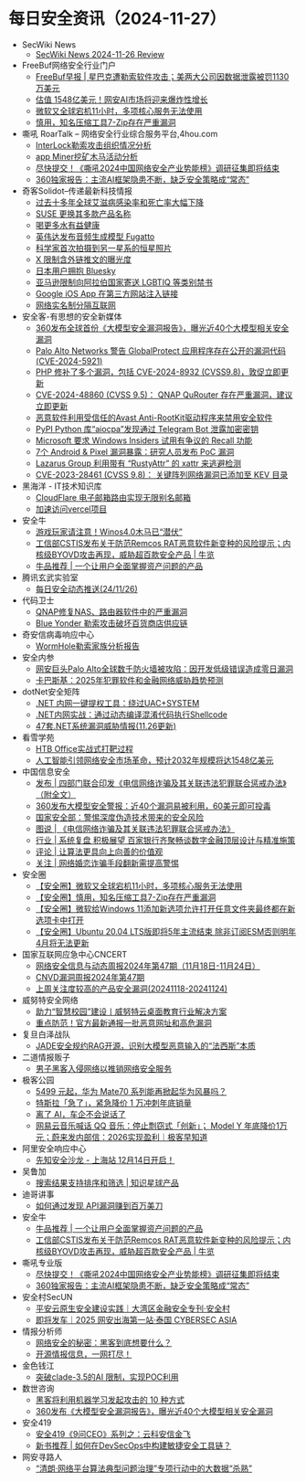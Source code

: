 # 每日安全资讯（2024-11-27）

- SecWiki News
  - [SecWiki News 2024-11-26 Review](http://www.sec-wiki.com/?2024-11-26)
- FreeBuf网络安全行业门户
  - [FreeBuf早报 | 星巴克遭勒索软件攻击；美两大公司因数据泄露被罚1130万美元](https://www.freebuf.com/news/416205.html)
  - [估值 1548亿美元！网安AI市场将迎来爆炸性增长](https://www.freebuf.com/news/416163.html)
  - [微软又全球宕机11小时，多项核心服务无法使用](https://www.freebuf.com/news/416161.html)
  - [慎用，知名压缩工具7-Zip存在严重漏洞](https://www.freebuf.com/news/416144.html)
- 嘶吼 RoarTalk – 网络安全行业综合服务平台,4hou.com
  - [InterLock勒索攻击组织情况分析](https://www.4hou.com/posts/424g)
  - [app Miner挖矿木马活动分析](https://www.4hou.com/posts/33O4)
  - [尽快提交！《嘶吼2024中国网络安全产业势能榜》调研征集即将结束](https://www.4hou.com/posts/2XOj)
  - [360独家报告：主流AI框架隐患不断，缺乏安全策略成“常态”](https://www.4hou.com/posts/1MQ0)
- 奇客Solidot–传递最新科技情报
  - [过去十多年全球艾滋病感染率和死亡率大幅下降](https://www.solidot.org/story?sid=79884)
  - [SUSE 更换其多款产品名称](https://www.solidot.org/story?sid=79883)
  - [喝更多水有益健康](https://www.solidot.org/story?sid=79882)
  - [英伟达发布音频生成模型 Fugatto](https://www.solidot.org/story?sid=79881)
  - [科学家首次拍摄到另一星系的恒星照片](https://www.solidot.org/story?sid=79880)
  - [X 限制含外链推文的曝光度](https://www.solidot.org/story?sid=79879)
  - [日本用户拥抱 Bluesky](https://www.solidot.org/story?sid=79878)
  - [亚马逊限制向阿拉伯国家寄送 LGBTIQ 等类别禁书](https://www.solidot.org/story?sid=79877)
  - [Google iOS App 在第三方网站注入链接](https://www.solidot.org/story?sid=79876)
  - [网络实名制分隔互联网](https://www.solidot.org/story?sid=79875)
- 安全客-有思想的安全新媒体
  - [360发布全球首份《大模型安全漏洞报告》，曝光近40个大模型相关安全漏洞](https://www.anquanke.com/post/id/302204)
  - [Palo Alto Networks 警告 GlobalProtect 应用程序存在公开的漏洞代码 (CVE-2024-5921)](https://www.anquanke.com/post/id/302201)
  - [PHP 修补了多个漏洞，包括 CVE-2024-8932 (CVSS9.8)，敦促立即更新](https://www.anquanke.com/post/id/302198)
  - [CVE-2024-48860 (CVSS 9.5)： QNAP QuRouter 存在严重漏洞，建议立即更新](https://www.anquanke.com/post/id/302195)
  - [恶意软件利用受信任的Avast Anti-RootKit驱动程序来禁用安全软件](https://www.anquanke.com/post/id/302192)
  - [PyPI Python 库“aiocpa”发现通过 Telegram Bot 泄露加密密钥](https://www.anquanke.com/post/id/302189)
  - [Microsoft 要求 Windows Insiders 试用有争议的 Recall 功能](https://www.anquanke.com/post/id/302186)
  - [7个 Android & Pixel 漏洞暴露：研究人员发布 PoC 漏洞](https://www.anquanke.com/post/id/302183)
  - [Lazarus Group 利用带有 “RustyAttr” 的 xattr 来逃避检测](https://www.anquanke.com/post/id/302179)
  - [CVE-2023-28461 (CVSS 9.8)： 关键阵列网络漏洞已添加至 KEV 目录](https://www.anquanke.com/post/id/302177)
- 黑海洋 - IT技术知识库
  - [CloudFlare 电子邮箱路由实现无限别名邮箱](https://www.upx8.com/4455)
  - [加速访问vercel项目](https://www.upx8.com/4454)
- 安全牛
  - [游戏玩家请注意！Winos4.0木马已“潜伏”](https://www.aqniu.com/vendor/107291.html)
  - [工信部CSTIS发布关于防范Remcos RAT恶意软件新变种的风险提示；内核级BYOVD攻击再现，威胁超百款安全产品 | 牛览](https://www.aqniu.com/vendor/107287.html)
  - [牛品推荐 | 一个让用户全面掌握资产问题的产品](https://www.aqniu.com/vendor/107286.html)
- 腾讯玄武实验室
  - [每日安全动态推送(24/11/26)](https://mp.weixin.qq.com/s?__biz=MzA5NDYyNDI0MA==&mid=2651959916&idx=1&sn=ab4729463d30046d4b144847b483b8ab&chksm=8baed2f3bcd95be51c4a448eba54cc3020034e5e39068dca6ea5feeef4d7b4b4c275a88097fb&scene=58&subscene=0#rd)
- 代码卫士
  - [QNAP修复NAS、路由器软件中的严重漏洞](https://mp.weixin.qq.com/s?__biz=MzI2NTg4OTc5Nw==&mid=2247521595&idx=1&sn=d9644a20742d498ecf898b968d561b3f&chksm=ea94a451dde32d47c4907aed77bba2cbf43c39f0253c14d24cc227b451f2489e1c88d3ba779a&scene=58&subscene=0#rd)
  - [Blue Yonder 勒索攻击破坏百货商店供应链](https://mp.weixin.qq.com/s?__biz=MzI2NTg4OTc5Nw==&mid=2247521595&idx=2&sn=d623964635e6b305b27e6eece72e58dc&chksm=ea94a451dde32d47fc6e5e6f843af2e5abcc3d8964bd744c4266b3294415285dc6fae5a33c08&scene=58&subscene=0#rd)
- 奇安信病毒响应中心
  - [WormHole勒索家族分析报告](https://mp.weixin.qq.com/s?__biz=MzI5Mzg5MDM3NQ==&mid=2247498063&idx=1&sn=e3dc3c1cb2373ae6ced733453b9b9901&chksm=ec698967db1e0071b0ed8dd26cb85ac00469c74753e6afc9cf82313370914031d2fb75ccb47e&scene=58&subscene=0#rd)
- 安全内参
  - [网安巨头Palo Alto全球数千防火墙被攻陷：因开发低级错误造成零日漏洞](https://mp.weixin.qq.com/s?__biz=MzI4NDY2MDMwMw==&mid=2247513156&idx=1&sn=4ff7c148a1693c0de1be122e65851155&chksm=ebfaf364dc8d7a72e4199fef7d1a048e052562562dd75a8711db2223934a3508ee05a939365b&scene=58&subscene=0#rd)
  - [卡巴斯基：2025年犯罪软件和金融网络威胁趋势预测](https://mp.weixin.qq.com/s?__biz=MzI4NDY2MDMwMw==&mid=2247513156&idx=2&sn=98a59fdac4a483ef78f64e57dafe131d&chksm=ebfaf364dc8d7a7230774cb735203a2d489de7a05976373987cc438f9c9fe6a3a7db654ebd30&scene=58&subscene=0#rd)
- dotNet安全矩阵
  - [.NET 内网一键提权工具：绕过UAC+SYSTEM](https://mp.weixin.qq.com/s?__biz=MzUyOTc3NTQ5MA==&mid=2247496912&idx=1&sn=cfb02c49e5ad2a11f6bd41f31bea9d07&chksm=fa595a3dcd2ed32b9d0c6aa9ffce4d3832694c94e3b90aa7b5d0f453a45fe5780e440c09f4a9&scene=58&subscene=0#rd)
  - [.NET内网实战：通过动态编译混淆代码执行Shellcode](https://mp.weixin.qq.com/s?__biz=MzUyOTc3NTQ5MA==&mid=2247496912&idx=2&sn=e31c73bcb3dd603db5bd1640d808e197&chksm=fa595a3dcd2ed32b0373269efe1cc1ccf6944719a00f03acf5d94547d4357dc79b2b6ea3e77d&scene=58&subscene=0#rd)
  - [47套.NET系统漏洞威胁情报(11.26更新)](https://mp.weixin.qq.com/s?__biz=MzUyOTc3NTQ5MA==&mid=2247496912&idx=3&sn=d99b8b1741aab3fe4bd98179f0eebe8d&chksm=fa595a3dcd2ed32b501f82a6b0f30c4deb8936ceee44ea708009fefea4f0357746e91bc9c4b3&scene=58&subscene=0#rd)
- 看雪学苑
  - [HTB Office实战式打靶过程](https://mp.weixin.qq.com/s?__biz=MjM5NTc2MDYxMw==&mid=2458584063&idx=1&sn=75bec6b3e1c4f392d537756d42829c87&chksm=b18c337586fbba63c81eafc11e032ab59dca248307ce6ce23d9adb44d43f5063631ab8b86c85&scene=58&subscene=0#rd)
  - [​人工智能引领网络安全市场革命，预计2032年规模将达1548亿美元](https://mp.weixin.qq.com/s?__biz=MjM5NTc2MDYxMw==&mid=2458584063&idx=2&sn=9af3e666b69b4ea78df3fe9ec4fd1fc3&chksm=b18c337586fbba636140e587a0457add003859eb34df187b33ef8d164dd37869365c2fdfdafe&scene=58&subscene=0#rd)
- 中国信息安全
  - [发布 | 四部门联合印发《电信网络诈骗及其关联违法犯罪联合惩戒办法》（附全文）](https://mp.weixin.qq.com/s?__biz=MzA5MzE5MDAzOA==&mid=2664230673&idx=1&sn=9b938e2285032bb7f50590910f240127&chksm=8b59ede8bc2e64fed13b2e1a4d761e8ea422c03b69198b5dc45636a1366f3a3d576303e7bc7d&scene=58&subscene=0#rd)
  - [360发布大模型安全警报：近40个漏洞易被利用，60美元即可投毒](https://mp.weixin.qq.com/s?__biz=MzA5MzE5MDAzOA==&mid=2664230673&idx=2&sn=6b7f7b55158483f87608d00cc4d2ea5d&chksm=8b59ede8bc2e64fe7beb33b985b55b643633ced83b057b63edb6a882dc9c69bc256d70364877&scene=58&subscene=0#rd)
  - [国家安全部：警惕深度伪造技术带来的安全风险](https://mp.weixin.qq.com/s?__biz=MzA5MzE5MDAzOA==&mid=2664230673&idx=3&sn=b25349bed31fe1ee42a780c281a3b29a&chksm=8b59ede8bc2e64fef39e4bc260357041197d30d8b1604ad8a8b27a04771d4b4f9db4c33186e7&scene=58&subscene=0#rd)
  - [图说 | 《电信网络诈骗及其关联违法犯罪联合惩戒办法》](https://mp.weixin.qq.com/s?__biz=MzA5MzE5MDAzOA==&mid=2664230673&idx=4&sn=787d5960a808160dfbe7dad8b4b8e9a1&chksm=8b59ede8bc2e64fedc755d400e30d968975e427e93e32bde1abb3cb8b1e264d4ccb0dfdf7c93&scene=58&subscene=0#rd)
  - [行业 | 系统复盘 积极展望 百家银行齐聚畅谈数字金融顶层设计与精准施策](https://mp.weixin.qq.com/s?__biz=MzA5MzE5MDAzOA==&mid=2664230673&idx=5&sn=45c0e7b7a1432a18dbfe5ecc3e242472&chksm=8b59ede8bc2e64fed8524983de8104e29b42cb1693c9e1ae770801273d11b248a2e363f17828&scene=58&subscene=0#rd)
  - [评论 | 让算法更具向上向善的价值观](https://mp.weixin.qq.com/s?__biz=MzA5MzE5MDAzOA==&mid=2664230673&idx=6&sn=4ad56cc5b1ee8eda64f9a4fd7d7f5fb0&chksm=8b59ede8bc2e64fec27ec7d4d466db46d6622730b7088af5852140da781b674d3ca8de164fff&scene=58&subscene=0#rd)
  - [关注 | 网络婚恋诈骗手段翻新需提高警惕](https://mp.weixin.qq.com/s?__biz=MzA5MzE5MDAzOA==&mid=2664230673&idx=7&sn=c33113f748efabad6239b909c3b3b324&chksm=8b59ede8bc2e64fe73049072db65fe1e5fa3e3b8ec50a1132aef96a8fcc01dfa411a11781af8&scene=58&subscene=0#rd)
- 安全圈
  - [【安全圈】微软又全球宕机11小时，多项核心服务无法使用](https://mp.weixin.qq.com/s?__biz=MzIzMzE4NDU1OQ==&mid=2652066233&idx=1&sn=c19f13229d6729fcaba6459e32b28d5a&chksm=f36e7df9c419f4ef0e3b563086998a09f9fbe022e35238a2bff3ea16533e36c44e923b997bb8&scene=58&subscene=0#rd)
  - [【安全圈】慎用，知名压缩工具7-Zip存在严重漏洞](https://mp.weixin.qq.com/s?__biz=MzIzMzE4NDU1OQ==&mid=2652066233&idx=2&sn=778f80b7b5c35162dd41acacfbd17148&chksm=f36e7df9c419f4ef78b0e4c4c5239cf58d221196e79aed7de570774b6e0864cb19c061984fca&scene=58&subscene=0#rd)
  - [【安全圈】微软给Windows 11添加新选项允许打开任意文件夹最终都在新选项卡中打开](https://mp.weixin.qq.com/s?__biz=MzIzMzE4NDU1OQ==&mid=2652066233&idx=3&sn=eda307d1af237cfd16d170e9ffa459af&chksm=f36e7df9c419f4efc53f6f8c5121e67a54fc2d87492a52f50fcbd3c3d3bf360bee29ec6fb5ae&scene=58&subscene=0#rd)
  - [【安全圈】Ubuntu 20.04 LTS版即将5年主流结束 除非订阅ESM否则明年4月将无法更新](https://mp.weixin.qq.com/s?__biz=MzIzMzE4NDU1OQ==&mid=2652066233&idx=4&sn=0490cbd0d910ca903dcdf33af3bd1057&chksm=f36e7df9c419f4efe14fb49b1ed57680171ee0d895dc1e5874e8d4beba735c61f58f3ac6810d&scene=58&subscene=0#rd)
- 国家互联网应急中心CNCERT
  - [网络安全信息与动态周报2024年第47期（11月18日-11月24日）](https://mp.weixin.qq.com/s?__biz=MzIwNDk0MDgxMw==&mid=2247499503&idx=1&sn=7c987fc9dfe871437041b0da3ca5faf7&chksm=973acd8da04d449bf3930b617d7715728e2d0ab388f91c8ff5a56111e8aeb3088a76dcb8dfe4&scene=58&subscene=0#rd)
  - [CNVD漏洞周报2024年第47期](https://mp.weixin.qq.com/s?__biz=MzIwNDk0MDgxMw==&mid=2247499503&idx=2&sn=2dd6b3cf1b47ac7226dad142622fa875&chksm=973acd8da04d449b2f515b675ac7c0e030eb1ded893ae2e95669aa0d4f1905626fd05b61322f&scene=58&subscene=0#rd)
  - [上周关注度较高的产品安全漏洞(20241118-20241124)](https://mp.weixin.qq.com/s?__biz=MzIwNDk0MDgxMw==&mid=2247499503&idx=3&sn=6528a919840c2d4021fa17a6d8572c60&chksm=973acd8da04d449bc6abed7f799a0e407df2db60c6ae96f7d4de508087fc78f88cf1bced3566&scene=58&subscene=0#rd)
- 威努特安全网络
  - [助力“智慧校园”建设丨威努特云桌面教育行业解决方案](https://mp.weixin.qq.com/s?__biz=MzAwNTgyODU3NQ==&mid=2651129272&idx=1&sn=57403168759d0ce41ce6a835c7d8bc9a&chksm=80e71f08b790961efc55816cbad671226f9373deac05fdf7b84afa4644c7d970b0be66cc6ede&scene=58&subscene=0#rd)
  - [重点防范！官方最新通报一批恶意网址和高危漏洞](https://mp.weixin.qq.com/s?__biz=MzAwNTgyODU3NQ==&mid=2651129272&idx=2&sn=55ee9db36adfa0de3888d657ac768e87&chksm=80e71f08b790961eca60cedb47205df6b547a3447a094e4c3d257d73c0efd3dd917861183254&scene=58&subscene=0#rd)
- 复旦白泽战队
  - [JADE安全规约RAG开源，识别大模型恶意输入的“法西斯”本质](https://mp.weixin.qq.com/s?__biz=MzU4NzUxOTI0OQ==&mid=2247492004&idx=1&sn=5381005a03b245e65a049f9c18e0729d&chksm=fde865daca9feccc7571b27e920abf90f374da04765b3c8debad603e41af5fc00eead3be93f6&scene=58&subscene=0#rd)
- 二道情报贩子
  - [男子黑客入侵网络以推销网络安全服务](https://mp.weixin.qq.com/s?__biz=MzU5NTA3MTk5Ng==&mid=2247489659&idx=1&sn=0893a0b08b25a111c8e6777b9beec65a&chksm=fe76dee8c90157feb3471753d6c195b6756330a1eafe730a0fb42ab60fbf4ece7699b203f8cd&scene=58&subscene=0#rd)
- 极客公园
  - [5499 元起，华为 Mate70 系列能再掀起华为风暴吗？](https://mp.weixin.qq.com/s?__biz=MTMwNDMwODQ0MQ==&mid=2653065971&idx=1&sn=8e82929f7ca81aa3b91a2aec05521dbc&chksm=7e57ef45492066537ff8ede4deef932361c8b8843fcc22c5339fcb1c2903104a5bba09f0de5f&scene=58&subscene=0#rd)
  - [特斯拉「急了」，紧急降价 1 万冲刺年底销量](https://mp.weixin.qq.com/s?__biz=MTMwNDMwODQ0MQ==&mid=2653065971&idx=2&sn=3557ade3a09621446125e34a393dd70d&chksm=7e57ef454920665344810635e1f301492326bb252cfa746e0729c71b9e95f1b646c29f8b4cbc&scene=58&subscene=0#rd)
  - [离了 AI，车企不会说话了](https://mp.weixin.qq.com/s?__biz=MTMwNDMwODQ0MQ==&mid=2653065907&idx=1&sn=b5cca9fb23245aba8d1890e5ba72552a&chksm=7e57ef05492066138145e679275c7b208d2b2e20084faf13888da67f67d5471b99ccd94540bc&scene=58&subscene=0#rd)
  - [网易云音乐喊话 QQ 音乐：停止剽窃式「创新」； Model Y 年底降价1万元；蔚来发内部信：2026实现盈利｜极客早知道](https://mp.weixin.qq.com/s?__biz=MTMwNDMwODQ0MQ==&mid=2653065895&idx=1&sn=d8b4da6c86f5d186fa801be45a04e4df&chksm=7e57ef114920660770351a710a16101322c6d2487c41a9c0171af33263731000a44e08a86d09&scene=58&subscene=0#rd)
- 阿里安全响应中心
  - [先知安全沙龙 - 上海站 12月14日开启！](https://mp.weixin.qq.com/s?__biz=MzIxMjEwNTc4NA==&mid=2652996953&idx=1&sn=3b3ac334189f3e80c41bfc9911e2fc97&chksm=8c9e0a0ebbe983187486c98a3bdb073a015d708302cdf9f09302eeea55dd763791e7f2f102a1&scene=58&subscene=0#rd)
- 吴鲁加
  - [搜索结果支持排序和筛选 | 知识星球产品](https://mp.weixin.qq.com/s?__biz=Mzg5NDY4ODM1MA==&mid=2247485021&idx=1&sn=7edfc4d850c4e70e73b8878aeb57d843&chksm=c01a8b6cf76d027a0a4c95490925cfe083d945ca47050a99bbbaa4845718cfdad28b5f5e3e2d&scene=58&subscene=0#rd)
- 迪哥讲事
  - [如何通过发现 API漏洞赚到百万美刀](https://mp.weixin.qq.com/s?__biz=MzIzMTIzNTM0MA==&mid=2247496424&idx=1&sn=9edd1b8c5ee4cd0f5995cccd9e27ed60&chksm=e8a5f88bdfd2719d344867eb15fe930b7a378a539366eb7e9b8f557407c80bd31c77ef93e70c&scene=58&subscene=0#rd)
- 安全牛
  - [牛品推荐 | 一个让用户全面掌握资产问题的产品](https://mp.weixin.qq.com/s?__biz=MjM5Njc3NjM4MA==&mid=2651133585&idx=1&sn=84df1dc1338a64a1c16ede8066db183c&chksm=bd15a6428a622f5448f6de6c2f8b8054c043cb70dfaa671a23ec5da8e7f4656e391b8fb54ee9&scene=58&subscene=0#rd)
  - [工信部CSTIS发布关于防范Remcos RAT恶意软件新变种的风险提示；内核级BYOVD攻击再现，威胁超百款安全产品 | 牛览](https://mp.weixin.qq.com/s?__biz=MjM5Njc3NjM4MA==&mid=2651133585&idx=2&sn=3253dd09cf450ad4ac0083d84fb9100f&chksm=bd15a6428a622f543d707590fa5672e1ee4b2f5c75bacce3d84168cc509c8cbcab68084fa011&scene=58&subscene=0#rd)
- 嘶吼专业版
  - [尽快提交！《嘶吼2024中国网络安全产业势能榜》调研征集即将结束](https://mp.weixin.qq.com/s?__biz=MzI0MDY1MDU4MQ==&mid=2247579786&idx=1&sn=5392bba9503de9be9ec21b006bf4d9f4&chksm=e91468b0de63e1a621084943d6f7f879cb9cb196ab8141f70af2c74c12377156110194ff409f&scene=58&subscene=0#rd)
  - [360独家报告：主流AI框架隐患不断，缺乏安全策略成“常态”](https://mp.weixin.qq.com/s?__biz=MzI0MDY1MDU4MQ==&mid=2247579786&idx=2&sn=df91abc6cdd428c6bbb783223ad8b530&chksm=e91468b0de63e1a636320cd76fb0a2df9e8413ea785f5ffef65cde0aafc99cbe11b21df23dbc&scene=58&subscene=0#rd)
- 安全村SecUN
  - [平安云原生安全建设实践｜大湾区金融安全专刊·安全村](https://mp.weixin.qq.com/s?__biz=MzkyODM5NzQwNQ==&mid=2247496254&idx=1&sn=128b408f6b935612f1ed8c77c20df359&chksm=c21bd30cf56c5a1a6f95172e9545367247544824765a6b2c4ceae73dab24bc9734c84db75a58&scene=58&subscene=0#rd)
  - [即将发车｜2025 网安出海第一站·泰国 CYBERSEC ASIA](https://mp.weixin.qq.com/s?__biz=MzkyODM5NzQwNQ==&mid=2247496254&idx=2&sn=3c365241f88e64e0e63d554187b0efdf&chksm=c21bd30cf56c5a1a224c6a9b32181ad3fe7090dbdab9bfa434505c3545ae5c1a819bc4953a34&scene=58&subscene=0#rd)
- 情报分析师
  - [网络安全的秘密：黑客到底想要什么？](https://mp.weixin.qq.com/s?__biz=MzA3Mjc1MTkwOA==&mid=2650557682&idx=1&sn=7a91faa817b1005ebdab750bb2322ed2&chksm=871162b9b066ebaf9a37217eb3f27e8fc13b37919483ab191062490668f352dd8fee901a33e3&scene=58&subscene=0#rd)
  - [开源情报信息，一网打尽！](https://mp.weixin.qq.com/s?__biz=MzA3Mjc1MTkwOA==&mid=2650557682&idx=2&sn=4b9d3f50a66cea2acdebc8053033bba3&chksm=871162b9b066ebaf679b22d5f85a298364c7fe7a91f9c44fa282fa19c7803a2b59c668eb2584&scene=58&subscene=0#rd)
- 金色钱江
  - [突破clade-3.5的AI 限制，实现POC利用](https://mp.weixin.qq.com/s?__biz=Mzg5NTY3NTMxMQ==&mid=2247484513&idx=1&sn=6620bd18c90e154db5afbba6371d9f05&chksm=c00dfaa1f77a73b7026ef9946d5424bf5345fb0f7470b090cebbcda0db4a8b52bb72240b1c0e&scene=58&subscene=0#rd)
- 数世咨询
  - [黑客将利用机器学习发起攻击的 10 种方式](https://mp.weixin.qq.com/s?__biz=MzkxNzA3MTgyNg==&mid=2247529673&idx=1&sn=38b65df7c22b0364853e1ebe7b655f0e&chksm=c1440674f6338f62f70915c718b42ed549aaa1c51b2d8ee480a5da70d4a737ac58a5cc86e233&scene=58&subscene=0#rd)
  - [360发布《大模型安全漏洞报告》，曝光近40个大模型相关安全漏洞](https://mp.weixin.qq.com/s?__biz=MzkxNzA3MTgyNg==&mid=2247529673&idx=2&sn=4be9b199d8cdefa9826eccfe333fb5fc&chksm=c1440674f6338f624cbb9a346ec458c87850f89924b736be06e1c3b8abe23a78cdbe3673bc77&scene=58&subscene=0#rd)
- 安全419
  - [安全419《9问CEO》系列之：云科安信金飞](https://mp.weixin.qq.com/s?__biz=MzUyMDQ4OTkyMg==&mid=2247545426&idx=1&sn=e8a62f2b77e35add6a735a13d15ade5e&chksm=f9ebecffce9c65e931cbdea4fd598d9a6f014ed519cab62b4afac314fb6547a585902dc0c9ca&scene=58&subscene=0#rd)
  - [新书推荐 | 如何在DevSecOps中构建敏捷安全工具链？](https://mp.weixin.qq.com/s?__biz=MzUyMDQ4OTkyMg==&mid=2247545426&idx=2&sn=cd3cf567ec2ca85ef066bc42600dd02b&chksm=f9ebecffce9c65e91c105f2ff9d0131c7d6e06ad56d13f54fc516351f4308ec029cc6f5625f0&scene=58&subscene=0#rd)
- 网安寻路人
  - [“清朗·网络平台算法典型问题治理”专项行动中的大数据“杀熟”](https://mp.weixin.qq.com/s?__biz=MzIxODM0NDU4MQ==&mid=2247505442&idx=1&sn=a3a6a5185ad7a7a9b294ca17d133103b&chksm=97e96bc8a09ee2de4384c0a46ceadec8a97843df0446ebe31107cfe267d365affaa04048cac1&scene=58&subscene=0#rd)
